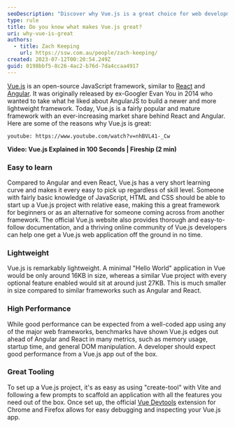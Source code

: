 ```yaml
---
seoDescription: "Discover why Vue.js is a great choice for web development, with its easy learning curve, lightweight framework, high performance, and excellent tooling."
type: rule
title: Do you know what makes Vue.js great?
uri: why-vue-is-great
authors:
  - title: Zach Keeping
    url: https://ssw.com.au/people/zach-keeping/
created: 2023-07-12T00:20:54.249Z
guid: 0198bbf5-8c26-4ac2-b76d-7da4ccaa4917
---
```

[Vue.js](https://www.ssw.com.au/consulting/vue) is an open-source JavaScript framework, similar to [React](https://www.ssw.com.au/consulting/react) and [Angular](https://www.ssw.com.au/consulting/angular). It was originally released by ex-Googler Evan You in 2014 who wanted to take what he liked about AngularJS to build a newer and more lightweight framework. Today, Vue.js is a fairly popular and mature framework with an ever-increasing market share behind React and Angular. Here are some of the reasons why Vue.js is great:
<!--endintro-->

`youtube: https://www.youtube.com/watch?v=nhBVL41-_Cw`

**Video: Vue.js Explained in 100 Seconds | Fireship (2 min)**

### Easy to learn

Compared to Angular and even React, Vue.js has a very short learning curve and makes it every easy to pick up regardless of skill level. Someone with fairly basic knowledge of JavaScript, HTML and CSS should be able to start up a Vue.js project with relative ease, making this a great framework for beginners or as an alternative for someone coming across from another framework. The official Vue.js website also provides thorough and easy-to-follow documentation, and a thriving online community of Vue.js developers can help one get a Vue.js web application off the ground in no time.

### Lightweight

Vue.js is remarkably lightweight. A minimal "Hello World" application in Vue would be only around 16KB in size, whereas a similar Vue project with every optional feature enabled would sit at around just 27KB. This is much smaller in size compared to similar frameworks such as Angular and React.

### High Performance

While good performance can be expected from a well-coded app using any of the major web frameworks, benchmarks have shown Vue.js edges out ahead of Angular and React in many metrics, such as memory usage, startup time, and general DOM manipulation. A developer should expect good performance from a Vue.js app out of the box.

### Great Tooling

To set up a Vue.js project, it's as easy as using "create-tool" with Vite and following a few prompts to scaffold an application with all the features you need out of the box. Once set up, the official [Vue Devtools](https://devtools.vuejs.org) extension for Chrome and Firefox allows for easy debugging and inspecting your Vue.js app.
